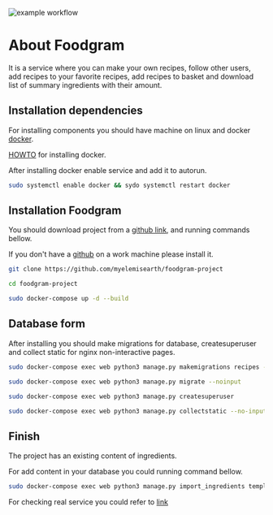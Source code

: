 ![example workflow](https://github.com/myelemisearth/foodgram-project/actions/workflows/foodgram_workflow.yaml/badge.svg)
# About Foodgram
It is a service where you can make your own recipes, follow other users, add recipes to your favorite recipes, add recipes to basket and download list of summary ingredients with their amount.

## Installation dependencies
For installing components you should have machine on linux and docker [docker](https://www.docker.com/).

[HOWTO](https://docs.docker.com/engine/install/) for installing docker.

After installing docker enable service and add it to autorun.

```bash
sudo systemctl enable docker && sydo systemctl restart docker
```

## Installation Foodgram

You should download project from a [github link](https://github.com/myelemisearth/foodgram-project), and running commands bellow.


If you don't have a [github](https://git-scm.com/book/en/v2/Getting-Started-Installing-Git) on a work machine please install it.

```bash
git clone https://github.com/myelemisearth/foodgram-project

cd foodgram-project

sudo docker-compose up -d --build
```

## Database form

After installing you should make migrations for database, createsuperuser and collect static for nginx non-interactive pages.

```bash
sudo docker-compose exec web python3 manage.py makemigrations recipes --noinput

sudo docker-compose exec web python3 manage.py migrate --noinput

sudo docker-compose exec web python3 manage.py createsuperuser

sudo docker-compose exec web python3 manage.py collectstatic --no-input
```

## Finish

The project has an existing content of ingredients.

For add content in your database you could running command bellow.

```bash
sudo docker-compose exec web python3 manage.py import_ingredients templates/ingredients/ingredients.json
```
For checking real service you could refer to [link](http://myrecipes.tk/)